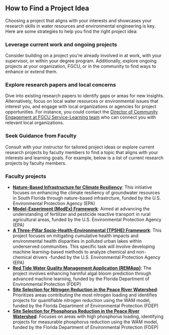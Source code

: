 ## How to Find a Project Idea
Choosing a project that aligns with your interests and showcases your research skills in water resources and environmental engineering is key. Here are some strategies to help you find the right project idea:

### Leverage current work and ongoing projects
Consider building on a project you're already involved in at work, with your supervisor, or within your degree program. Additionally, explore ongoing projects at your organization, FGCU, or in the community to find ways to enhance or extend them.

### Explore research papers and local concerns
Dive into existing research papers to identify gaps or areas for new insights. Alternatively, focus on local water resources or environmental issues that interest you, and engage with local organizations or agencies for project opportunities. For instance, you could contact the [Director of Community Engagement at FGCU Service-Learning team](https://www.fgcu.edu/studentlife/servicelearning/aboutus#OurTeam) who can connect you with relevant local organizations.

### Seek Guidance from Faculty
Consult with your instructor for tailored project ideas or explore current research projects by faculty members to find a topic that aligns with your interests and learning goals. For example, below is a list of current research projects by faculty members.

### Faculty projects
- **[Nature-Based Infrastructure for Climate Resiliency](https://github.com/aselshall/rm/blob/main/M2/p1.md)**: This initiative focuses on enhancing the climate resiliency of groundwater resources in South Florida through nature-based infrastrcture, funded by the U.S. Environmental Protection Agency (EPA)
- **[Model-Experiment (ModEx) Framework](https://github.com/aselshall/rm/blob/main/M2/p2.md)**: Aimed at advancing the understanding of fertilizer and pesticide reactive transport in rural agricultural areas, funded by the U.S. Environmental Protection Agency (EPA)
- **[A Three-Pillar Socio-Health-Environmental (TPSHE) Framework](https://github.com/aselshall/rm/blob/main/M2/p3.md)**: This project focuses on mitigating cumulative health impacts and environmental health disparities in polluted urban lakes within underserved communities. This specific task will involve developing machine learning-based methods to analyze chemical and non-chemical drivers -funded by the U.S. Environmental Protection Agency (EPA)
- **[Red Tide Water Quality Management Application (REMApp)](https://github.com/aselshall/rm/blob/main/M2/p4.md)**: The project involves enhancing harmful algal bloom prediction through advanced machine learning, funded by the Florida Department of Environmental Protection (FDEP)
- **[Site Selection for Nitrogen Reduction in the Peace River Watershed](https://github.com/aselshall/rm/blob/main/M2/p5.md)**: Prioritizes areas contributing the most nitrogen loading and identifies projects for quantifiable nitrogen reduction using the WAM model, funded by the Florida Department of Environmental Protection (FDEP)
- **[Site Selection for Phosphorus Reduction in the Peace River Watershed](https://github.com/aselshall/rm/blob/main/M2/p6.md)**: Focuses on areas with high phosphorus loading, identifying projects for measurable phosphorus reduction using the WAM model, funded by the Florida Department of Environmental Protection (FDEP)  
